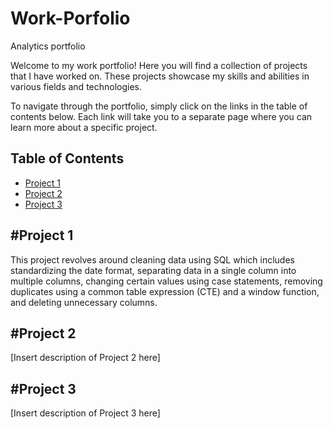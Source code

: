 # Work-Porfolio
Analytics portfolio

Welcome to my work portfolio! Here you will find a collection of projects that I have worked on. These projects showcase my skills and abilities in various fields and technologies.

To navigate through the portfolio, simply click on the links in the table of contents below. Each link will take you to a separate page where you can learn more about a specific project.

## Table of Contents

- [Project 1](#https://github.com/Aryan-Khadka/Work-Porfolio/blob/2b47f6c45847f1297aa164e6aab6f72f27cd2bf9/Data%20Cleaning%20Project%20Walkthrough.sql)
- [Project 2](#project-2)
- [Project 3](#project-3)

## #Project 1

This project revolves around cleaning data using SQL which includes standardizing the date format, separating data in a single column into multiple columns, changing 
certain values using case statements, removing duplicates using a common table expression (CTE) and a window function, and deleting unnecessary columns.

## #Project 2

[Insert description of Project 2 here]

## #Project 3

[Insert description of Project 3 here]

